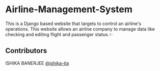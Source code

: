 # Airline-Management-System

This is a Django based website that targets to control an airline's operations. This website allows an airline company to manage data like checking and editing flight and passenger status.✨

## Contributors

ISHIKA BANERJEE [@ishika-tia](https://github.com/ishika-tia)
